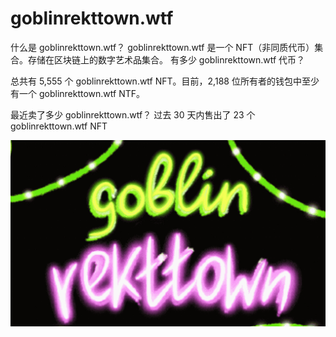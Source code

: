 # goblinrekttown.wtf

什么是 goblinrekttown.wtf？
goblinrekttown.wtf 是一个 NFT（非同质代币）集合。存储在区块链上的数字艺术品集合。
有多少 goblinrekttown.wtf 代币？

总共有 5,555 个 goblinrekttown.wtf NFT。目前，2,188 位所有者的钱包中至少有一个 goblinrekttown.wtf NTF。

 最近卖了多少 goblinrekttown.wtf？
过去 30 天内售出了 23 个 goblinrekttown.wtf NFT

![nft](32163.png)
